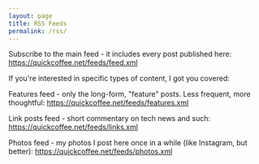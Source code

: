 ```yaml
---
layout: page
title: RSS Feeds
permalink: /rss/
---
```


Subscribe to the main feed - it includes every post published here: <a href="https://quickcoffee.net/feeds/feed.xml">https://quickcoffee.net/feeds/feed.xml</a>

If you're interested in specific types of content, I got you covered:

Features feed - only the long-form, "feature" posts. Less frequent, more thoughtful: <a href="https://quickcoffee.net/feeds/features.xml">https://quickcoffee.net/feeds/features.xml</a>

Link posts feed - short commentary on tech news and such: <a href="https://quickcoffee.net/feeds/links.xml">https://quickcoffee.net/feeds/links.xml</a>

Photos feed - my photos I post here once in a while (like Instagram, but better): <a href="https://quickcoffee.net/feeds/photos.xml">https://quickcoffee.net/feeds/photos.xml</a>
